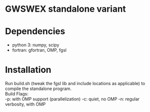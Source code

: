# GWSWEX standalone variant

# Dependencies
* python 3: numpy, scipy
* fortran: gfortran, OMP, fgsl

# Installation
Run build.sh (tweak the fgsl lib and include locations as applicable) to compile the standalone program.   
Build Flags:  
-p: with OMP support (parallelization)
-c: quiet, no OMP
-n: regular verbosity, with OMP
